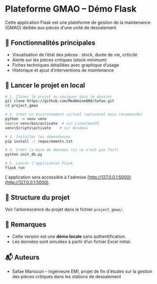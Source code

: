   # Plateforme GMAO – Démo Flask

   Cette application Flask est une plateforme de gestion de la maintenance (GMAO) dédiée aux pièces d'une unité de dessalement.

   ## 🔧 Fonctionnalités principales
   - Visualisation de l’état des pièces : stock, durée de vie, criticité
   - Alerte sur les pièces critiques (stock minimum)
   - Fiches techniques détaillées avec graphique d’usage
   - Historique et ajout d’interventions de maintenance

   ## 🚀 Lancer le projet en local

   ```bash
   # 1. Cloner le projet ou naviguer dans le dossier
   git clone https://github.com/MedAmine000/Safae.git
   cd project_gmao

   # 2. Créer un environnement virtuel (optionnel mais recommandé)
   python -m venv venv
   source venv/bin/activate  # sur Linux/macOS
   venv\Scripts\activate    # sur Windows

   # 3. Installer les dépendances
   pip install -r requirements.txt

   # 4. Créer la base de données (si ce n'est pas fait)
   python init_db.py

   # 5. Lancer l’application Flask
   flask run
   ```

   L'application sera accessible à l'adresse [http://127.0.0.1:5000](http://127.0.0.1:5000).

   ## 📁 Structure du projet
   Voir l’arborescence du projet dans le fichier `project_gmao/`.

   ## 📌 Remarques
   - Cette version est une **démo locale** sans authentification.
   - Les données sont simulées à partir d’un fichier Excel initial.

   ## 📬 Auteurs
   - Safae Mansouri – Ingénieure EMI, projet de fin d'études sur la gestion des pièces critiques dans les stations de dessalement

